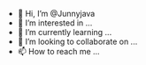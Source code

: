 - 👋 Hi, I’m @Junnyjava
- 👀 I’m interested in ...
- 🌱 I’m currently learning ...
- 💞️ I’m looking to collaborate on ...
- 📫 How to reach me ...

<!---
Junnyjava/Junnyjava is a ✨ special ✨ repository because its `README.md` (this file) appears on your GitHub profile.
You can click the Preview link to take a look at your changes.
--->
